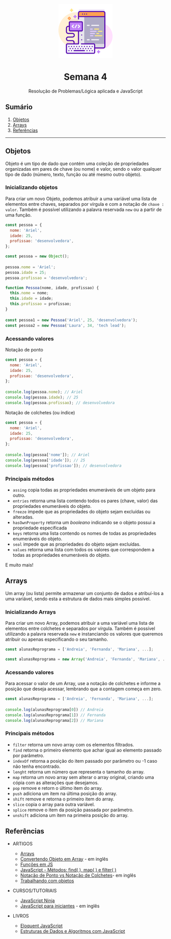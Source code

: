 <h1 align="center">
  <br>
  <img src="assets/web-development.png" alt="Front-End Checklist" width="170">
  <br>
    <br>
        Semana 4
  <br>
</h1>
<p align="center">Resolução de Problemas/Lógica aplicada e JavaScript<p>

## Sumário

1. [Objetos](#objetos)
2. [Arrays](#arrays)
3. [Referências](#referências)

---

## Objetos

Objeto é um tipo de dado que contém uma coleção de propriedades organizadas em pares de chave (ou nome) e valor, sendo o valor qualquer tipo de dado (número, texto, função ou até mesmo outro objeto).

### Inicializando objetos

Para criar um novo Objeto, podemos atribuir a uma variável uma lista de elementos entre chaves, separados por vírgula e com a notação de `chave : valor`. Também é possível utilizando a palavra reservada `new` ou a partir de uma função.

```javascript
const pessoa = {
  nome: 'Ariel',
  idade: 25,
  profissao: 'desenvolvedora',
};
```

```javascript
const pessoa = new Object();

pessoa.nome = 'Ariel';
pessoa.idade = 25;
pessoa.profissao = 'desenvolvedora';
```

```javascript
function Pessoa(nome, idade, profissao) {
  this.nome = nome;
  this.idade = idade;
  this.profissao = profissao;
}

const pessoa1 = new Pessoa('Ariel', 25, 'desenvolvedora');
const pessoa2 = new Pessoa('Laura', 34, 'tech lead');
```

### Acessando valores

Notação de ponto

```javascript
const pessoa = {
  nome: 'Ariel',
  idade: 25,
  profissao: 'desenvolvedora',
};

console.log(pessoa.nome); // Ariel
console.log(pessoa.idade); // 25
console.log(pessoa.profissao); // desenvolvedora
```

Notação de colchetes (ou índice)

```javascript
const pessoa = {
  nome: 'Ariel',
  idade: 25,
  profissao: 'desenvolvedora',
};

console.log(pessoa['nome']); // Ariel
console.log(pessoa['idade']); // 25
console.log(pessoa['profissao']); // desenvolvedora
```

### Principais métodos

- `assing` copia todas as propriedades enumeráveis de um objeto para outro.
- `entries` retorna uma lista contendo todos os pares (chave, valor) das propriedades enumeráveis do objeto.
- `freeze` impede que as propriedades do objeto sejam excluídas ou alteradas.
- `hasOwnProperty` retorna um _booleano_ indicando se o objeto possui a propriedade especificada
- `keys` retorna uma lista contendo os nomes de todas as propriedades enumeráveis do objeto.
- `seal` impede que as propriedades do objeto sejam excluídas.
- `values` retorna uma lista com todos os valores que correspondem a todas as propriedades enumeráveis do objeto.

E muito mais!

## Arrays

Um array (ou lista) permite armazenar um conjunto de dados e atribuí-los a uma variável, sendo esta a estrutura de dados mais simples possível.

### Inicializando Arrays

Para criar um novo Array, podemos atribuir a uma variável uma lista de elementos entre colchetes e separados por vírgula. Também é possível utilizando a palavra reservada `new` e instanciando os valores que queremos atribuir ou apenas especificando o seu tamanho.

```javascript
const alunasReprograma = ['Andreia', 'Fernanda', 'Mariana', ...];
```

```javascript
const alunasReprograma = new Array('Andreia', 'Fernanda', 'Mariana', ...);
```

### Acessando valores

Para acessar o valor de um Array, use a notação de colchetes e informe a posição que deseja acessar, lembrando que a contagem começa em zero.

```javascript
const alunasReprograma = ['Andreia', 'Fernanda', 'Mariana', ...];

console.log(alunasReprograma[0]) // Andreia
console.log(alunasReprograma[1]) // Fernanda
console.log(alunasReprograma[2]) // Mariana
```

### Principais métodos

- `filter` retorna um novo array com os elementos filtrados.
- `find` retorna o primeiro elemento que achar igual ao elemento passado por parâmetro.
- `indexOf` retorna a posição do item passado por parâmetro ou -1 caso não tenha encontrado.
- `lenght` retorna um número que representa o tamanho do array.
- `map` retorna um novo array sem alterar o array original, criando uma cópia com as alterações que desejamos.
- `pop` remove e retorn o último item do array.
- `push` adiciona um item na última posição do array.
- `shift` remove e retorna o primeiro item do array.
- `slice` copia o array para outra variável.
- `splice` remove o item da posição passada por parâmetro.
- `unshift` adiciona um item na primeira posição do array.

## Referências

- ARTIGOS

  - [Arrays](https://developer.mozilla.org/pt-BR/docs/Web/JavaScript/Reference/Global_Objects/Array)
  - [Convertendo Objeto em Array](https://www.samanthaming.com/tidbits/76-converting-object-to-array/) - em inglês
  - [Funções em JS](https://dev.to/mandypry/functions-em-js-cc6)
  - [JavaScript - Métodos: find( ), map( ) e filter( )](https://medium.com/reprogramabr/m%C3%A9todos-de-arrays-find-map-e-filter-dcbbdf7c5be0)
  - [Notação de Ponto vs Notação de Colchetes](https://www.samanthaming.com/tidbits/65-dot-vs-bracket-notation/)- em inglês
  - [Trabalhando com objetos](https://developer.mozilla.org/pt-BR/docs/Web/JavaScript/Guide/Trabalhando_com_Objetos#:~:text=A%20linguagem%20JavaScript%20%C3%A9%20projetada,considerada%20um%20m%C3%A9todo%20do%20objeto.)

- CURSOS/TUTORIAIS

  - [JavaScript Ninja](https://www.udemy.com/course/curso-javascript-ninja/)
  - [JavaScript para iniciantes](https://node-girls.gitbook.io/beginners-javascript/) - em inglês

- LIVROS
  - [Eloquent JavaScript](https://braziljs.github.io/eloquente-javascript/)
  - [Estruturas de Dados e Algoritmos com JavaScript](https://www.amazon.com.br/Estruturas-Dados-Algoritmos-Com-Javascript/dp/8575226932)
